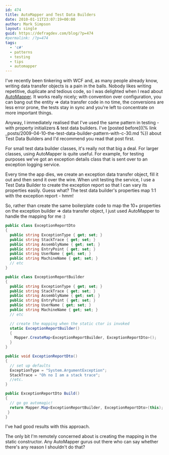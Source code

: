```yaml
---
id: 474
title: AutoMapper and Test Data Builders
date: 2010-01-11T23:07:19+00:00
author: Mark Simpson
layout: single
guid: https://defragdev.com/blog/?p=474
#permalink: /?p=474
tags:
  - 'c#'
  - patterns
  - testing
  - tips
  - automapper
---
```

I've recently been tinkering with WCF and, as many people already know, writing data transfer objects is a pain in the balls. Nobody likes writing repetitive, duplicate and tedious code, so I was delighted when I read about [AutoMapper](http://www.codeplex.com/AutoMapper). It works really nicely; with convention over configuration, you can bang out the entity => data transfer code in no time, the conversions are less error prone, the tests stay in sync and you're left to concentrate on more important things.

Anyway, I immediately realised that I've used the same pattern in testing - with property initializers & test data 
builders. I've [posted before]({% link _posts/2009-04-10-the-test-data-builder-pattern-with-c-30.md %}) about Test Data Builders and I'd recommend you read that post first.

For small test data builder classes, it's really not that big a deal. For larger classes, using AutoMapper is quite useful. For example, for testing purposes we've got an exception details class that is sent over to an exception logging service.

Every time the app dies, we create an exception data transfer object, fill it out and then send it over the wire. When unit testing the service, I use a Test Data Builder to create the exception report so that I can vary its properties easily. Guess what? The test data builder's properties map 1:1 with the exception report - hmm!

So, rather than create the same boilerplate code to map the 10+ properties on the exception builder => data transfer object, I just used AutoMapper to handle the mapping for me :)

```c#
public class ExceptionReportDto
{
  public string ExceptionType { get; set; }
  public string StackTrace { get; set; }
  public string AssemblyName { get; set; }
  public string EntryPoint { get; set; }
  public string UserName { get; set; }
  public string MachineName { get; set; }
  // etc
}

public class ExceptionReportBuilder
{
  public string ExceptionType { get; set; }
  public string StackTrace { get; set; }
  public string AssemblyName { get; set; }
  public string EntryPoint { get; set; }
  public string UserName { get; set; }
  public string MachineName { get; set; }
  // etc

  // create the mapping when the static ctor is invoked
  static ExceptionReportBuilder()
  {
    Mapper.CreateMap<ExceptionReportBuilder, ExceptionReportDto>();
  }
}

public void ExceptionReportDto()
{
  // set up defaults
  ExceptionType = "System.ArgumentException";
  StackTrace = "Oh no I am a stack trace";
  //etc.
}

public ExceptionReportDto Build()
{
  // go go automagic!
  return Mapper.Map<ExceptionReportBuilder, ExceptionReportDto>(this);
 }
}
```

I've had good results with this approach. 

The only bit I'm remotely concerned about is creating the mapping in the static constructor. Any AutoMapper gurus out there who can say whether there's any reason I shouldn't do that?